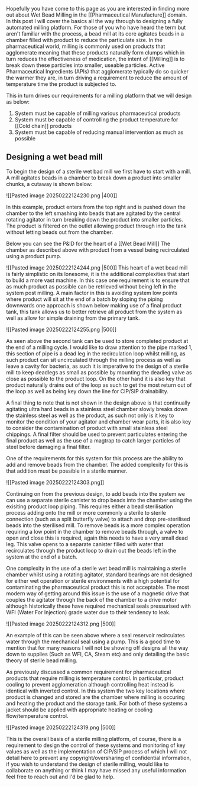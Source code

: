 Hopefully you have come to this page as you are interested in finding more out about Wet Bead Milling in the [[Pharmaceutical Manufacture]] domain. In this post I will cover the basics all the way through to designing a fully automated milling platform. For those of you who have heard the term but aren't familiar with the process, a bead mill at its core agitates beads in a chamber filled with product to reduce the particulate size. In the pharmaceutical world, milling is commonly used on products that agglomerate meaning that these products naturally form clumps which in turn reduces the effectiveness of medication, the intent of [[Milling]] is to break down these particles into smaller, useable particles. Active Pharmaceutical Ingredients (APIs) that agglomerate typically do so quicker the warmer they are, in turn driving a requirement to reduce the amount of temperature time the product is subjected to.

This in turn drives our requirements for a milling platform that we will design as below:

1. System must be capable of milling various pharmaceutical products
2. System must be capable of controlling the product temperature for [[Cold chain]] products
3. System must be capable of reducing manual intervention as much as possible

## Designing a wet bead mill

To begin the design of a sterile wet bad mill we first have to start with a mill. A mill agitates beads in a chamber to break down a product into smaller chunks, a cutaway is shown below:

![[Pasted image 20250222124230.png |400]]

In this example, product enters from the top right and is pushed down the chamber to the left smashing into beads that are agitated by the central rotating agitator in turn breaking down the product into smaller particles. The product is filtered on the outlet allowing product through into the tank without letting beads out from the chamber.

Below you can see the P&ID for the heart of a [[Wet Bead Mill]] The chamber as described above with product from a vessel being recirculated using a product pump.

![[Pasted image 20250222124244.png |500]]
This heart of a wet bead mill is fairly simplistic on its lonesome, it is the additional complexities that start to build a more vast machine. In this case one requirement is to ensure that as much product as possible can be retrieved without being left in the system post milling. A main factor in this is avoiding system low points where product will sit at the end of a batch by sloping the piping downwards one approach is shown below making use of a final product tank, this tank allows us to better retrieve all product from the system as well as allow for simple draining from the primary tank.

![[Pasted image 20250222124255.png |500]]

As seen above the second tank can be used to store completed product at the end of a milling cycle. I would like to draw attention to the pipe marked 1, this section of pipe is a dead leg in the recirculation loop whilst milling, as such product can sit uncirculated through the milling process as well as leave a cavity for bacteria, as such it is imperative to the design of a sterile mill to keep deadlegs as small as possible by mounting the deadleg valve as close as possible to the product loop. On the other hand it is also key that product naturally drains out of the loop as such to get the most return out of the loop as well as being key down the line for CIP/SIP drainability.

A final thing to note that is not shown in the design above is that continually agitating ultra hard beads in a stainless steel chamber slowly breaks down the stainless steel as well as the product, as such not only is it key to monitor the condition of your agitator and chamber wear parts, it is also key to consider the contamination of product with small stainless steel chippings. A final filter should be used to prevent particulates entering the final product as well as the use of a magtrap to catch larger particles of steel before damaging a final filter.

One of the requirements for this system for this process are the ability to add and remove beads from the chamber. The added complexity for this is that addition must be possible in a sterile manner.

![[Pasted image 20250222124303.png]]

Continuing on from the previous design, to add beads into the system we can use a separate sterile canister to drop beads into the chamber using the exisiting product loop piping. This requires either a bead sterilisation process adding onto the mill or more commonly a sterile to sterile connection (such as a split butterfly valve) to attach and drop pre-sterilised beads into the sterilised mill. To remove beads is a more complex operation requiring a low point in the chamber to remove beads through, a valve to open and close this is required, again this needs to have a very small dead leg. This valve opens to a separate canister filled with water that recirculates through the product loop to drain out the beads left in the system at the end of a batch.

One complexity in the use of a sterile wet bead mill is maintaining a sterile chamber whilst using a rotating agitator, standard bearings are not designed for either wet operation or sterile environments with a high potential for contaminating the pharmaceutical product this is not acceptable. The most modern way of getting around this issue is the use of a magnetic drive that couples the agitator through the back of the chamber to a drive motor although historically these have required mechanical seals pressurised with WFI (Water For Injection) grade water due to their tendency to leak.

![[Pasted image 20250222124312.png |500]]

An example of this can be seen above where a seal reservoir recirculates water through the mechanical seal using a pump. This is a good time to mention that for many reasons I will not be showing off designs all the way down to supplies (Such as WFI, CA, Steam etc) and only detailing the basic theory of sterile bead milling.

As previously discussed a common requirement for pharmaceutical products that require milling is temperature control. In particular, product cooling to prevent agglomeration although controlling heat instead is identical with inverted control. In this system the two key locations where product is changed and stored are the chamber where milling is occuring and heating the product and the storage tank. For both of these systems a jacket should be applied with appropriate heating or cooling flow/temperature control.

![[Pasted image 20250222124319.png |500]]

This is the overall basis of a sterile milling platform, of course, there is a requirement to design the control of these systems and monitoring of key values as well as the implementation of CIP/SIP process of which I will not detail here to prevent any copyright/oversharing of confidential information, if you wish to understand the design of sterile milling, would like to collaborate on anything or think I may have missed any useful information feel free to reach out and I'd be glad to help.